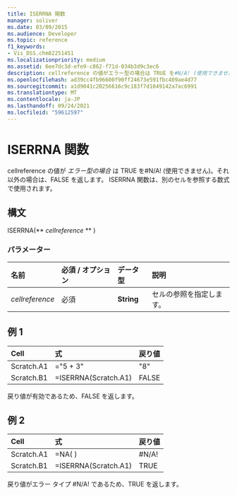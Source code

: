 ```yaml
---
title: ISERRNA 関数
manager: soliver
ms.date: 03/09/2015
ms.audience: Developer
ms.topic: reference
f1_keywords:
- Vis_DSS.chm82251451
ms.localizationpriority: medium
ms.assetid: 6ee7dc3d-efe9-c862-f71d-034b3d9c3ec6
description: cellreference の値がエラー型の場合は TRUE を#N/A! (使用できません)。それ以外の場合は、FALSE を返します。 ISERRNA 関数は、別のセルを参照する数式で使用されます。
ms.openlocfilehash: ad39cc4fb96600f90ff24673e591fbc409ae4d77
ms.sourcegitcommit: a1d9041c20256616c9c183f7d1049142a7ac6991
ms.translationtype: MT
ms.contentlocale: ja-JP
ms.lasthandoff: 09/24/2021
ms.locfileid: "59612597"
---
```

# <a name="iserrna-function"></a>ISERRNA 関数

cellreference の値が  _エラー型の場合_ は TRUE を#N/A! (使用できません)。それ以外の場合は、FALSE を返します。 ISERRNA 関数は、別のセルを参照する数式で使用されます。 
  
## <a name="syntax"></a>構文

ISERRNA(** *cellreference* ** ) 
  
### <a name="parameters"></a>パラメーター

|**名前**|**必須 / オプション**|**データ型**|**説明**|
|:-----|:-----|:-----|:-----|
| _cellreference_ <br/> |必須  <br/> |**String** <br/> |セルの参照を指定します。  <br/> |
   
## <a name="example-1"></a>例 1

|**Cell**|**式**|**戻り値**|
|:-----|:-----|:-----|
|Scratch.A1  <br/> |="5 + 3"  <br/> |"8"  <br/> |
|Scratch.B1  <br/> |=ISERRNA(Scratch.A1)  <br/> |FALSE  <br/> |
   
戻り値が有効であるため、FALSE を返します。
  
## <a name="example-2"></a>例 2

|**Cell**|**式**|**戻り値**|
|:-----|:-----|:-----|
|Scratch.A1  <br/> |=NA( )  <br/> |#N/A!  <br/> |
|Scratch.B1  <br/> |=ISERRNA(Scratch.A1)  <br/> |TRUE  <br/> |
   
戻り値がエラー タイプ #N/A! であるため、TRUE を返します。
  

